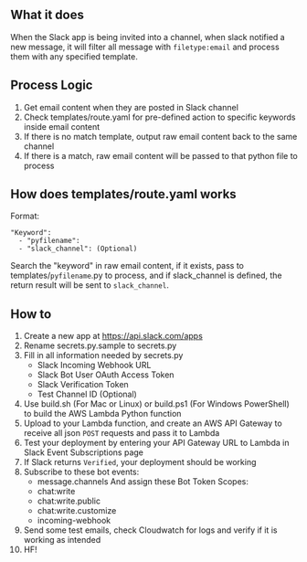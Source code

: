 ## What it does

When the Slack app is being invited into a channel, when slack notified a new message,
it will filter all message with `filetype:email` and process them with any specified template.

## Process Logic

1) Get email content when they are posted in Slack channel
2) Check templates/route.yaml for pre-defined action to specific keywords inside email content
3) If there is no match template, output raw email content back to the same channel
4) If there is a match, raw email content will be passed to that python file to process

## How does templates/route.yaml works

Format:

```
"Keyword": 
  - "pyfilename": 
  - "slack_channel": (Optional)
```

Search the "keyword" in raw email content, if it exists, pass to templates/`pyfilename`.py to process,
and if slack_channel is defined, the return result will be sent to `slack_channel`.

## How to

1) Create a new app at https://api.slack.com/apps
2) Rename secrets.py.sample to secrets.py
3) Fill in all information needed by secrets.py
    - Slack Incoming Webhook URL
    - Slack Bot User OAuth Access Token
    - Slack Verification Token
    - Test Channel ID (Optional)
4) Use build.sh (For Mac or Linux) or build.ps1 (For Windows PowerShell) to build the AWS Lambda Python function
5) Upload to your Lambda function, and create an AWS API Gateway to receive all json `POST` requests and pass it to Lambda
6) Test your deployment by entering your API Gateway URL to Lambda in Slack Event Subscriptions page
7) If Slack returns `Verified`, your deployment should be working
8) Subscribe to these bot events:
    - message.channels
   And assign these Bot Token Scopes:
    - chat:write
    - chat:write.public
    - chat:write.customize
    - incoming-webhook
9) Send some test emails, check Cloudwatch for logs and verify if it is working as intended
10) HF!

